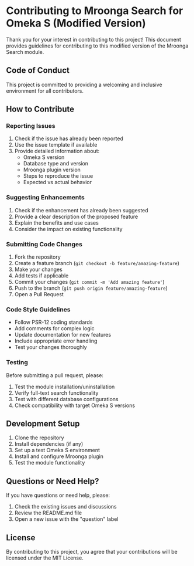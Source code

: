 # Contributing to Mroonga Search for Omeka S (Modified Version)

Thank you for your interest in contributing to this project! This document provides guidelines for contributing to this modified version of the Mroonga Search module.

## Code of Conduct

This project is committed to providing a welcoming and inclusive environment for all contributors.

## How to Contribute

### Reporting Issues

1. Check if the issue has already been reported
2. Use the issue template if available
3. Provide detailed information about:
   - Omeka S version
   - Database type and version
   - Mroonga plugin version
   - Steps to reproduce the issue
   - Expected vs actual behavior

### Suggesting Enhancements

1. Check if the enhancement has already been suggested
2. Provide a clear description of the proposed feature
3. Explain the benefits and use cases
4. Consider the impact on existing functionality

### Submitting Code Changes

1. Fork the repository
2. Create a feature branch (`git checkout -b feature/amazing-feature`)
3. Make your changes
4. Add tests if applicable
5. Commit your changes (`git commit -m 'Add amazing feature'`)
6. Push to the branch (`git push origin feature/amazing-feature`)
7. Open a Pull Request

### Code Style Guidelines

- Follow PSR-12 coding standards
- Add comments for complex logic
- Update documentation for new features
- Include appropriate error handling
- Test your changes thoroughly

### Testing

Before submitting a pull request, please:

1. Test the module installation/uninstallation
2. Verify full-text search functionality
3. Test with different database configurations
4. Check compatibility with target Omeka S versions

## Development Setup

1. Clone the repository
2. Install dependencies (if any)
3. Set up a test Omeka S environment
4. Install and configure Mroonga plugin
5. Test the module functionality

## Questions or Need Help?

If you have questions or need help, please:

1. Check the existing issues and discussions
2. Review the README.md file
3. Open a new issue with the "question" label

## License

By contributing to this project, you agree that your contributions will be licensed under the MIT License. 